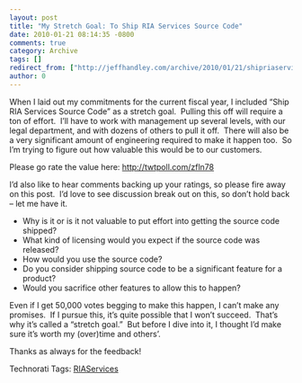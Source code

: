 ```yaml
---
layout: post
title: "My Stretch Goal: To Ship RIA Services Source Code"
date: 2010-01-21 08:14:35 -0800
comments: true
category: Archive
tags: []
redirect_from: ["http://jeffhandley.com/archive/2010/01/21/shipriaservicessourcecode.aspx"]
author: 0
---
```

<!-- more -->
<p>When I laid out my commitments for the current fiscal year, I included “Ship RIA Services Source Code” as a stretch goal.  Pulling this off will require a ton of effort.  I’ll have to work with management up several levels, with our legal department, and with dozens of others to pull it off.  There will also be a very significant amount of engineering required to make it happen too.  So I’m trying to figure out how valuable this would be to our customers.</p>  <p>Please go rate the value here: <a href="http://twtpoll.com/zfln78" target="_blank">http://twtpoll.com/zfln78</a></p>  <p>I’d also like to hear comments backing up your ratings, so please fire away on this post.  I’d love to see discussion break out on this, so don’t hold back – let me have it.</p>  <ul>   <li>Why is it or is it not valuable to put effort into getting the source code shipped?</li>    <li>What kind of licensing would you expect if the source code was released?</li>    <li>How would you use the source code?</li>    <li>Do you consider shipping source code to be a significant feature for a product?</li>    <li>Would you sacrifice other features to allow this to happen?</li> </ul>  <p>Even if I get 50,000 votes begging to make this happen, I can’t make any promises.  If I pursue this, it’s quite possible that I won’t succeed.  That’s why it’s called a “stretch goal.”  But before I dive into it, I thought I’d make sure it’s worth my (over)time and others’.</p>  <p>Thanks as always for the feedback!</p>  <div style="padding-bottom: 0px; margin: 0px; padding-left: 0px; padding-right: 0px; display: inline; float: none; padding-top: 0px" id="scid:0767317B-992E-4b12-91E0-4F059A8CECA8:1b225f03-fe5a-4f44-adb0-48996fa61f19" class="wlWriterEditableSmartContent">Technorati Tags: <a href="http://technorati.com/tags/RIAServices" rel="tag">RIAServices</a></div>

